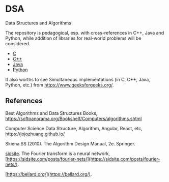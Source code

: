 # DSA
Data Structures and Algorithms

The repository is pedagogical, esp. with cross-references in C++, Java and Python, while addition of libraries for real-world problems will be considered.

* [C](C)
* [C++](C++)
* [Java](java)
* [Python](python)

It also worths to see Simultaneous implementations (in C, C++, Java, Python, etc.) from  https://www.geeksforgeeks.org/.

## References

Best Algorithms and Data Structures Books, <https://softpanorama.org/Bookshelf/Computers/algorithms.shtml>

Computer Science Data Structure, Algorithm, Angular, React, etc, <https://jojozhuang.github.io/>

Skiena SS (2010). The Algorithm Design Manual, 2e. Springer.

[sidsite](https://sidsite.com/). The Fourier transform is a neural network, [https://sidsite.com/posts/fourier-nets/](https://sidsite.com/posts/fourier-nets/).

[https://bellard.org/](https://bellard.org/).
